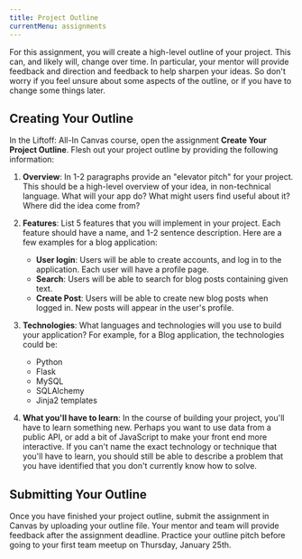 ```yaml
---
title: Project Outline
currentMenu: assignments
---
```


For this assignment, you will create a high-level outline of your project. This can, and likely will, change over time. In particular, your mentor will provide feedback and direction and feedback to help sharpen your ideas. So don't worry if you feel unsure about some aspects of the outline, or if you have to change some things later.

## Creating Your Outline

In the Liftoff: All-In Canvas course, open the assignment <b>Create Your Project Outline</b>. Flesh out your project outline by providing the following information:

1. **Overview**: In 1-2 paragraphs provide an "elevator pitch" for your project. This should be a high-level overview of your idea, in non-technical language. What will your app do? What might users find useful about it? Where did the idea come from?


2. **Features**: List 5 features that you will implement in your project. Each feature should have a name, and 1-2 sentence description. Here are a few examples for a blog application:  
    - **User login**: Users will be able to create accounts, and log in to the application. Each user will have a profile page.
    - **Search**: Users will be able to search for blog posts containing given text.
    - **Create Post**: Users will be able to create new blog posts when logged in. New posts will appear in the user's profile.


3. **Technologies**: What languages and technologies will you use to build your application? For example, for a Blog application, the technologies could be:
    - Python
    - Flask
    - MySQL
    - SQLAlchemy
    - Jinja2 templates


4. **What you'll have to learn**: In the course of building your project, you'll have to learn something new. Perhaps you want to use data from a public API, or add a bit of JavaScript to make your front end more interactive. If you can't name the exact technology or technique that you'll have to learn, you should still be able to describe a problem that you have identified that you don't currently know how to solve.

## Submitting Your Outline

Once you have finished your project outline, submit the assignment in Canvas by uploading your outline file. Your mentor and team will provide feedback after the assignment deadline. Practice your outline pitch before going to your first team meetup on Thursday, January 25th.
